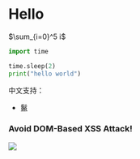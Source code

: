 # Hello

$\sum_{i=0}^5 i$

```python
import time

time.sleep(2)
print("hello world")
```

中文支持：
- 鬣

### Avoid DOM-Based XSS Attack!

<img src=1 onerror='console.log("xss")'>
